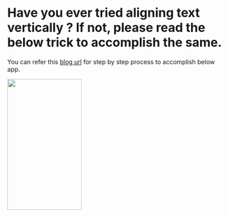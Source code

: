 # Have you ever tried aligning text vertically ? If not, please read the below trick to accomplish the same.
You can refer this [blog url](https://o365giridhar.wordpress.com/2023/05/02/vertical-text-in-vertical-gallery/) for step by step process to accomplish below app.

<img src="https://github.com/mungamurives/PowerAppSamples/blob/1378926b46427bebd94837e5fe6bbf7118604bef/Vertical%20text%20in%20vertical%20gallery/Blog4_MainImage.gif" width="170" height="300">
